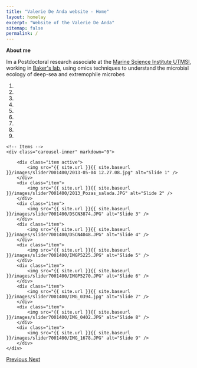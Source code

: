 ```yaml
---
title: "Valerie De Anda website - Home"
layout: homelay
excerpt: "Website of the Valerie De Anda"
sitemap: false
permalink: /
---
```


**About me**

Im a Postdoctoral research associate at the [Marine Science Institute UTMSI](https://utmsi.utexas.edu/), working in [Baker's lab](https://sites.utexas.edu/baker-lab/author/bb34996/), using omics techniques to understand the microbial ecology of deep-sea and extremophile microbes


<div markdown="0" id="carousel" class="carousel slide" data-ride="carousel" data-interval="3000" data-pause="hover" >
    <!-- Menu -->
    <ol class="carousel-indicators">
        <li data-target="#carousel" data-slide-to="0" class="active"></li>
        <li data-target="#carousel" data-slide-to="1"></li>
        <li data-target="#carousel" data-slide-to="2"></li>
        <li data-target="#carousel" data-slide-to="3"></li>
        <li data-target="#carousel" data-slide-to="4"></li>
        <li data-target="#carousel" data-slide-to="5"></li>
        <li data-target="#carousel" data-slide-to="6"></li>
        <li data-target="#carousel" data-slide-to="7"></li>
        <li data-target="#carousel" data-slide-to="8"></li>                
    </ol>

    <!-- Items -->
    <div class="carousel-inner" markdown="0">

        <div class="item active">
            <img src="{{ site.url }}{{ site.baseurl }}/images/slider7001400/2013-05-04 12.27.08.jpg" alt="Slide 1" />
        </div>
        <div class="item">
            <img src="{{ site.url }}{{ site.baseurl }}/images/slider7001400/2013_Pozas_salada.JPG" alt="Slide 2" />
        </div>
        <div class="item">
            <img src="{{ site.url }}{{ site.baseurl }}/images/slider7001400/DSCN3874.JPG" alt="Slide 3" />
        </div>
        <div class="item">
            <img src="{{ site.url }}{{ site.baseurl }}/images/slider7001400/DSCN4048.JPG" alt="Slide 4" />
        </div>
        <div class="item">
            <img src="{{ site.url }}{{ site.baseurl }}/images/slider7001400/IMGP5225.JPG" alt="Slide 5" />
        </div>
        <div class="item">
            <img src="{{ site.url }}{{ site.baseurl }}/images/slider7001400/IMGP5270.JPG" alt="Slide 6" />
        </div>
        <div class="item">
            <img src="{{ site.url }}{{ site.baseurl }}/images/slider7001400/IMG_0394.jpg" alt="Slide 7" />
        </div>
        <div class="item">
            <img src="{{ site.url }}{{ site.baseurl }}/images/slider7001400/IMG_0402.JPG" alt="Slide 8" />
        </div>
        <div class="item">
            <img src="{{ site.url }}{{ site.baseurl }}/images/slider7001400/IMG_1678.JPG" alt="Slide 9" />
        </div>               
    </div>
  <a class="left carousel-control" href="#carousel" role="button" data-slide="prev">
    <span class="glyphicon glyphicon-chevron-left" aria-hidden="true"></span>
    <span class="sr-only">Previous</span>
  </a>
  <a class="right carousel-control" href="#carousel" role="button" data-slide="next">
    <span class="glyphicon glyphicon-chevron-right" aria-hidden="true"></span>
    <span class="sr-only">Next</span>
  </a>
</div>





